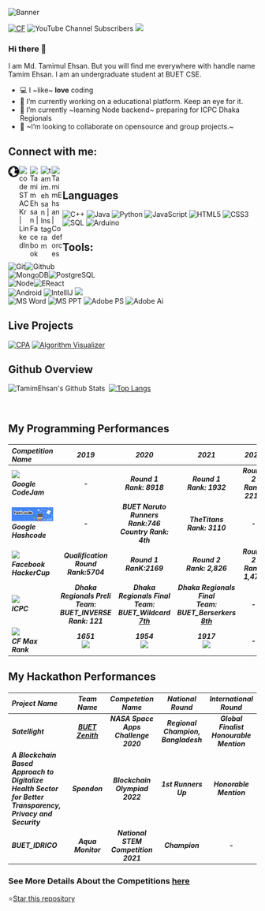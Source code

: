 ![Banner](https://github.com/TamimEhsan/TamimEhsan/blob/master/Assets/banner2.jpg)



[![CF](https://cp-logo.vercel.app/codeforces/TamimEhsan?logo=true)](https://codeforces.com/profile/TamimEhsan)
![YouTube Channel Subscribers](https://img.shields.io/youtube/channel/subscribers/UC2vvSha0UzcXMM4lDGJJaYw?color=%23FFFFFF&logo=Youtube&logoColor=%23FF0000&style=plastic)
 <img src="https://komarev.com/ghpvc/?username=TamimEhsan">

<!-- ![visitors](https://visitor-badge.laobi.icu/badge?page_id=TamimEhsan.TamimEhsan) -->

<!-- [![leetcode](https://cp-logo.vercel.app/leetcode/nskybytskyi?logo=true)](https://leetcode.com/nskybytskyi/)
[![codeforces](https://cp-logo.vercel.app/codeforces/Skybytskyi.Nikita?logo=true)](https://codeforces.com/profile/Skybytskyi.Nikita)
[![codechef](https://cp-logo.vercel.app/codechef/sky_nik?logo=true)](https://www.codechef.com/users/sky_nik)
[![binarysearch](https://binarysearch.com/api/shields/nskybytskyi)](https://binarysearch.com/@/nskybytskyi)
[![atcder](https://cp-logo.vercel.app/atcoder/nskybytskyi?logo=true)](https://atcoder.jp/users/nskybytskyi -->
### Hi there 👋

I am Md. Tamimul Ehsan. But you will find me everywhere with handle name Tamim Ehsan. I am an undergraduate student at BUET CSE.

- 💻 I ~like~ **love** coding
- 🔭 I’m currently working on a educational platform. Keep an eye for it.
- 🌱 I’m currently ~learning Node backend~ preparing for ICPC Dhaka Regionals
- 👯 ~I’m looking to collaborate on opensource and group projects.~
<!-- - Usesless Stats:
- 🏅 Number of times I was asked to hack a FB : 3
- 📱  Number of times I was approached with an app idea: 7 
-->
 ## Connect with me:

[<img align="left" alt="TamimEhsan" width="22px" src="https://raw.githubusercontent.com/iconic/open-iconic/master/svg/globe.svg" />][website]
 [<img align="left" alt="codeSTACKr | LinkedIn" width="22px" src="https://cdn.jsdelivr.net/npm/simple-icons@v3/icons/linkedin.svg" />][linkedin] 
[<img align="left" alt="Tamim Ehsan | Facebook" width="22px" src="https://cdn.jsdelivr.net/npm/simple-icons@v3/icons/facebook.svg" />][facebook]
[<img align="left" alt="tamim.ehsan | Instagram" width="22px" src="https://cdn.jsdelivr.net/npm/simple-icons@v3/icons/instagram.svg" />][instagram]
[<img align="left" alt="TamimEhsan | Codeforces" width="22px" src="https://cdn.jsdelivr.net/npm/simple-icons@v3/icons/codeforces.svg" />][codeforces]

<br /> 

## Languages

![C++](https://img.shields.io/badge/-C++-000000?style=flat&logo=c%2B%2B)
![Java](https://img.shields.io/badge/-Java-000000?style=flat&logo=java)
![Python](https://img.shields.io/badge/-Python-000000?style=flat&logo=python)
![JavaScript](https://img.shields.io/badge/-JavaScript-000000?style=flat&logo=javascript)
![HTML5](https://img.shields.io/badge/-HTML5-000000?style=flat&logo=html5)
![CSS3](https://img.shields.io/badge/-CSS-000000?style=flat&logo=css3)
![SQL](https://img.shields.io/badge/-SQL-000000?style=flat&logo=mysql)
![Arduino](https://img.shields.io/badge/-Arduino-000000?style=flat&logo=arduino)
## Tools:

![Git](https://img.shields.io/badge/-Git-000000?style=flat&logo=git)![Github](https://img.shields.io/badge/-Github-000000?style=flat&logo=github) <br />
![MongoDB](https://img.shields.io/badge/-MongoDB-000000?style=flat&logo=mongodb)![PostgreSQL](https://img.shields.io/badge/-PostgreSQL-000000?style=flat&logo=postgresql) <br />
![Node](https://img.shields.io/badge/-Node-000000?style=flat&logo=node.js)![EReact](https://img.shields.io/badge/-React-000000?style=flat&logo=react) <br />
![Android](https://img.shields.io/badge/-Android-000000?style=flat&logo=android)
![IntellIJ](https://img.shields.io/badge/-IntellIJ%20IDEA-000000?style=flat&logo=intellij%20idea) ![](https://img.shields.io/badge/-Webstorm-000000?style=flat&logo=webstorm)<br />
![MS Word](https://img.shields.io/badge/-MS%20Word-000000?style=flat&logo=microsoft%20word)
![MS PPT](https://img.shields.io/badge/-MS%20Powerpoint-000000?style=flat&logo=microsoft%20powerpoint)
![Adobe PS](https://img.shields.io/badge/-Adobe%20Photoshop-000000?style=flat&logo=adobe%20photoshop)
![Adobe Ai](https://img.shields.io/badge/-Adobe%20Illustrator-000000?style=flat&logo=adobe%20illustrator)

<!--
<img align="left" alt="CSS3" width="26px" src="https://raw.githubusercontent.com/github/explore/80688e429a7d4ef2fca1e82350fe8e3517d3494d/topics/css/css.png" />
<img align="left" alt="JavaScript" width="26px" src="https://raw.githubusercontent.com/github/explore/80688e429a7d4ef2fca1e82350fe8e3517d3494d/topics/javascript/javascript.png" />
<img align="left" alt="Android Studio" width="26px" src="https://raw.githubusercontent.com/github/explore/80688e429a7d4ef2fca1e82350fe8e3517d3494d/topics/android/android.png" />
<img align="left" alt="Node.js" width="26px" src="https://raw.githubusercontent.com/github/explore/80688e429a7d4ef2fca1e82350fe8e3517d3494d/topics/nodejs/nodejs.png" />
<img align="left" alt="SQL" width="26px" src="https://raw.githubusercontent.com/github/explore/80688e429a7d4ef2fca1e82350fe8e3517d3494d/topics/sql/sql.png" />
<img align="left" alt="MySQL" width="26px" src="https://raw.githubusercontent.com/github/explore/80688e429a7d4ef2fca1e82350fe8e3517d3494d/topics/mysql/mysql.png" />
<img align="left" alt="MongoDB" width="26px" src="https://raw.githubusercontent.com/github/explore/80688e429a7d4ef2fca1e82350fe8e3517d3494d/topics/mongodb/mongodb.png" />
<img align="left" alt="Git" width="26px" src="https://raw.githubusercontent.com/github/explore/80688e429a7d4ef2fca1e82350fe8e3517d3494d/topics/git/git.png" />
<img align="left" alt="GitHub" width="26px" src="https://raw.githubusercontent.com/github/explore/78df643247d429f6cc873026c0622819ad797942/topics/github/github.png" />
<br /><br /><br /> 
-->

## Live Projects

[![CPA](https://img.shields.io/badge/-CodeforceProfileAnalyzer-F44A6A?style=flat&logo=codeforces)](https://tamimehsan.github.io/CPA)
[![Algorithm Visualizer](https://img.shields.io/badge/-AlgorithmVisualizer-0085C0?style=flat&logo=ripple)](https://tamimehsan.github.io/AlgorithmVisualizer/)

## Github Overview

<img align="left" alt="TamimEhsan's Github Stats" src="https://github-readme-stats.vercel.app/api?username=TamimEhsan&show_icons=true" />   &nbsp;
[![Top Langs](https://github-readme-stats.vercel.app/api/top-langs/?username=TamimEhsan&layout=compact)](https://github.com/anuraghazra/github-readme-stats) 

 <!-- ![Top topics](https://sue445-github-readme-stats.vercel.app/api/top-topics/?username=TamimEhsan) -->
<br />

## My Programming Performances

<h5>

| Competition Name | 2019 | 2020 | 2021 | 2022 |
| :----- | :----: | :----: | :----: | :----: |
| <img width="120px" src="https://miro.medium.com/max/700/1*h_woVX1QKCNabHosdeBIRg.png" /> <br />  Google CodeJam | - | Round 1<br/> Rank: 8918 | Round 1<br/> Rank: 1932 | Round 2<br/> Rank: 2218 |
| <img width="120px" src="https://raw.githubusercontent.com/sbrodehl/Hashcode2k20/master/HashCode2020.png"/> <br />Google Hashcode | - | BUET Naruto Runners<br/> Rank:746 <br /> Country Rank: 4th | TheTitans<br />Rank: 3110 | - |
| <img width="120px" src="https://techcrunch.com/wp-content/uploads/2012/01/screen-shot-2012-01-04-at-11-54-37-am.png?w=605" /> <br />Facebook HackerCup | Qualification Round<br/> Rank:5704 | Round 1<br/> RanK:2169 | Round 2 <br/>Rank: 2,826 | Round 2 <br/>Rank: 1,477 |
| <img width="120px" src="https://www.hmc.edu/about-hmc/wp-content/uploads/sites/2/2019/01/icpc19.png" /> <br /> ICPC | Dhaka Regionals Preli<br/> Team: BUET_INVERSE<br/> Rank: 121 | Dhaka Regionals Final<br/> Team: BUET_Wildcard<br/>[7th](https://algo.codemarshal.org/contests/icpc-dhaka-20/standings) | Dhaka Regionals Final<br/> Team: BUET_Berserkers<br/>[8th](https://algo.codemarshal.org/contests/dhaka-21-main/standings) | - |
| <img width="120px" src="https://codeforces.org/s/43476/images/codeforces-logo-with-telegram.png" /> <br />CF Max Rank | 1651<br/>  ![](https://img.shields.io/badge/-Expert-3262a8?style=flat)  | 1954<br /> ![](https://img.shields.io/badge/-Candidate%20Master-a832a8?style=flat) | 1917 <br /> ![](https://img.shields.io/badge/-Candidate%20Master-a832a8?style=flat) | - |

 </h5>

## My Hackathon Performances

<h5>

| Project Name | Team Name | Competetion Name | National Round | International Round |
| :----- | :----: | :----: | :----: | :----: |
| Satellight | [BUET Zenith](https://2020.spaceappschallenge.org/challenges/connect/orbital-sky/teams/buet-zenith/project) | NASA Space Apps Challenge 2020 | Regional Champion, Bangladesh | Global Finalist <br /> Honourable Mention |
| A Blockchain Based Approach to Digitalize Health Sector for Better Transparency, Privacy and Security |                           Spondon                            |    Blockchain Olympiad 2022    |        1st Runners Up         |             Honorable Mention             |
| BUET_IDRICO | Aqua Monitor | National STEM Competition 2021 | Champion |-|

<!--  Tuition-E | tamimehsan99_880b |  [Haccelerate 2020](https://www.hackerearth.com/challenges/hackathon/hackccelerate-2020/) | Finalist | Top 14 among 1700+ teams | -->



 </h5>

### See More Details About the Competitions [here](/Competitions.md)

<!-- Place this tag where you want the button to render. -->
⭐<a class="github-button" href="https://github.com/TamimEhsan/TamimEhsan" data-color-scheme="no-preference: dark; light: dark; dark: dark;" data-icon="octicon-star" data-size="large" data-show-count="true" aria-label="Star TamimEhsan/TamimEhsan on GitHub">Star this repository</a>

[website]: https://tamimehsan.github.io/
[instagram]: https://instagram.com/tamim.ehsan
[facebook]: https://www.facebook.com/tamimul.ehsan.9/
[codeforces]:https://codeforces.com/profile/TamimEhsan
[linkedin]:https://www.linkedin.com/in/tamimehsan/
